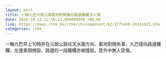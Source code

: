 ```yaml
---
layout: post
title: 一輛九巴元朗公路藍地對開撞向路邊鐵欄沒人傷
date: 2024-10-21 12:56:11.000000000 +08:00
link: https://news.rthk.hk/rthk/ch/component/k2/1775460-20241021.htm
categories: rthk
---
```


一輛九巴早上10時許在元朗公路往天水圍方向、藍地對開失事，九巴撞向路邊鐵欄，左邊車頭損毀，路邊的一段鐵欄亦被撞毀。意外中無人受傷。
